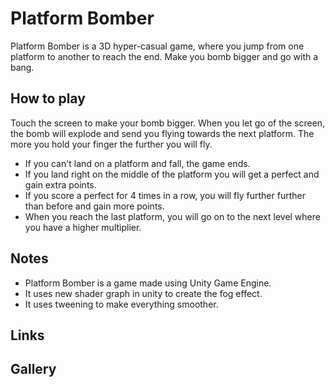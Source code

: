 # Platform Bomber

Platform Bomber is a 3D hyper-casual game, where you jump from one platform to another to reach the end. 
Make you bomb bigger and go with a bang.

## How to play

Touch the screen to make your bomb bigger. When you let go of the screen, the bomb will explode and send you flying towards the next platform. The more you hold your finger the further you will fly.
- If you can't land on a platform and fall, the game ends.
- If you land right on the middle of the platform you will get a perfect and gain extra points.
- If you score a perfect for 4 times in a row, you will fly further further than before and gain more points.
- When you reach the last platform, you will go on to the next level where you have a higher multiplier.

## Notes

- Platform Bomber is a game made using Unity Game Engine.
- It uses new shader graph in unity to create the fog effect.
- It uses tweening to make everything smoother.

## Links

## Gallery
